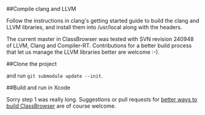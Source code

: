 ##Compile clang and LLVM

Follow the instructions in clang's getting started guide to build the clang and LLVM libraries, and install them into /usr/local along with the headers.

The current master in ClassBrowser was tested with SVN revision 240948 of LLVM, Clang and Compiler-RT. Contributions for a better build process that let us manage the LLVM libraries better are welcome :-).


##Clone the project

and run `git submodule update --init`.


##Build and run in Xcode

Sorry step 1 was really long. Suggestions or pull requests for [better ways to build ClassBrowser](https://bitbucket.org/iamleeg/ikbclassbrowser/issue/14/better-build-process) are of course welcome.
